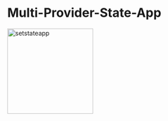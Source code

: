 # Multi-Provider-State-App
<img width="195" alt="setstateapp" src="https://user-images.githubusercontent.com/111034379/212019731-291c4441-a493-488f-b7d5-c943eff2f62a.png">

